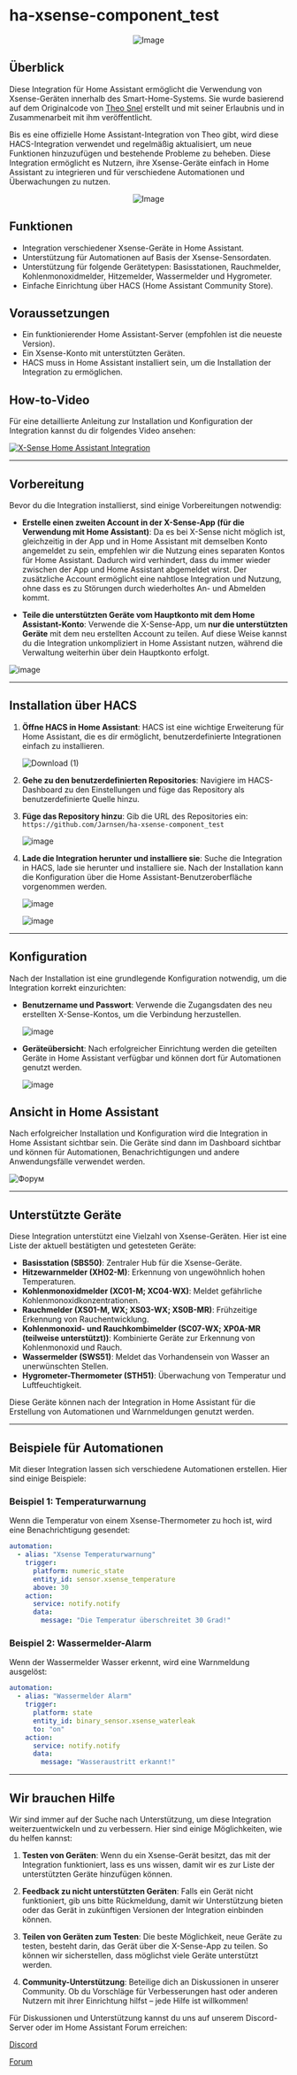 # ha-xsense-component_test 
<p align="center">
<img src="https://github.com/user-attachments/assets/8e05446e-bc14-4a21-9f6d-8e9f9defd630" alt="Image">
</p>



## Überblick
Diese Integration für Home Assistant ermöglicht die Verwendung von Xsense-Geräten innerhalb des Smart-Home-Systems. Sie wurde basierend auf dem Originalcode von [Theo Snel](https://github.com/theosnel/homeassistant-core/tree/xsense/homeassistant/components/xsense) erstellt und mit seiner Erlaubnis und in Zusammenarbeit mit ihm veröffentlicht.

Bis es eine offizielle Home Assistant-Integration von Theo gibt, wird diese HACS-Integration verwendet und regelmäßig aktualisiert, um neue Funktionen hinzuzufügen und bestehende Probleme zu beheben. Diese Integration ermöglicht es Nutzern, ihre Xsense-Geräte einfach in Home Assistant zu integrieren und für verschiedene Automationen und Überwachungen zu nutzen.

<p align="center">
  <img src="https://github.com/user-attachments/assets/fbe7e69b-9204-4de4-a245-e0e2bdbd7f73" alt="Image">
</p>

## Funktionen
- Integration verschiedener Xsense-Geräte in Home Assistant.
- Unterstützung für Automationen auf Basis der Xsense-Sensordaten.
- Unterstützung für folgende Gerätetypen: Basisstationen, Rauchmelder, Kohlenmonoxidmelder, Hitzemelder, Wassermelder und Hygrometer.
- Einfache Einrichtung über HACS (Home Assistant Community Store).

## Voraussetzungen
- Ein funktionierender Home Assistant-Server (empfohlen ist die neueste Version).
- Ein Xsense-Konto mit unterstützten Geräten.
- HACS muss in Home Assistant installiert sein, um die Installation der Integration zu ermöglichen.

## How-to-Video
Für eine detaillierte Anleitung zur Installation und Konfiguration der Integration kannst du dir folgendes Video ansehen:

[![X-Sense Home Assistant Integration](https://img.youtube.com/vi/3CCKK-qX-YA/0.jpg)](https://www.youtube.com/watch?v=3CCKK-qX-YA)

____________________________________________________________

## Vorbereitung
Bevor du die Integration installierst, sind einige Vorbereitungen notwendig:

- **Erstelle einen zweiten Account in der X-Sense-App (für die Verwendung mit Home Assistant)**: Da es bei X-Sense nicht möglich ist, gleichzeitig in der App und in Home Assistant mit demselben Konto angemeldet zu sein, empfehlen wir die Nutzung eines separaten Kontos für Home Assistant. Dadurch wird verhindert, dass du immer wieder zwischen der App und Home Assistant abgemeldet wirst. Der zusätzliche Account ermöglicht eine nahtlose Integration und Nutzung, ohne dass es zu Störungen durch wiederholtes An- und Abmelden kommt.

- **Teile die unterstützten Geräte vom Hauptkonto mit dem Home Assistant-Konto**: Verwende die X-Sense-App, um **nur die unterstützten Geräte** mit dem neu erstellten Account zu teilen. Auf diese Weise kannst du die Integration unkompliziert in Home Assistant nutzen, während die Verwaltung weiterhin über dein Hauptkonto erfolgt.

![image](https://github.com/Elwinmage/ha-xsense-component/assets/15807572/9cc18693-5f37-49c5-a67d-22602fa7eef5)

____________________________________________________________

## Installation über HACS
1. **Öffne HACS in Home Assistant**:
   HACS ist eine wichtige Erweiterung für Home Assistant, die es dir ermöglicht, benutzerdefinierte Integrationen einfach zu installieren.

   ![Download (1)](https://github.com/Elwinmage/ha-xsense-component/assets/15807572/3220c686-f53f-4766-9523-e3272a6ff104)

2. **Gehe zu den benutzerdefinierten Repositories**:
   Navigiere im HACS-Dashboard zu den Einstellungen und füge das Repository als benutzerdefinierte Quelle hinzu.

3. **Füge das Repository hinzu**:
   Gib die URL des Repositories ein: `https://github.com/Jarnsen/ha-xsense-component_test`

   ![image](https://github.com/Elwinmage/ha-xsense-component/assets/15807572/48c23cf0-a212-4889-8d08-f995ff2fd5d7)

4. **Lade die Integration herunter und installiere sie**:
   Suche die Integration in HACS, lade sie herunter und installiere sie. Nach der Installation kann die Konfiguration über die Home Assistant-Benutzeroberfläche vorgenommen werden.

   ![image](https://github.com/Elwinmage/ha-xsense-component/assets/15807572/5bd2d567-6568-47c5-a45e-6af7228ff30e)
   
   ![image](https://github.com/Elwinmage/ha-xsense-component/assets/15807572/33cd7bfa-eec2-44f5-af30-4f21269f0081)

____________________________________________________________

## Konfiguration
Nach der Installation ist eine grundlegende Konfiguration notwendig, um die Integration korrekt einzurichten:
- **Benutzername und Passwort**: Verwende die Zugangsdaten des neu erstellten X-Sense-Kontos, um die Verbindung herzustellen.

    ![image](https://github.com/Elwinmage/ha-xsense-component/assets/15807572/48c5e923-a6a0-4a47-8f26-8ef3954ea34b)
  
- **Geräteübersicht**: Nach erfolgreicher Einrichtung werden die geteilten Geräte in Home Assistant verfügbar und können dort für Automationen genutzt werden.

    ![image](https://github.com/Elwinmage/ha-xsense-component/assets/15807572/42b33b6b-ecd9-45f6-99fc-314a0abd9bbe)
## Ansicht in Home Assistant
Nach erfolgreicher Installation und Konfiguration wird die Integration in Home Assistant sichtbar sein. Die Geräte sind dann im Dashboard sichtbar und können für Automationen, Benachrichtigungen und andere Anwendungsfälle verwendet werden.


![Форум](https://github.com/Elwinmage/ha-xsense-component/assets/15807572/2d271b78-39d9-4bbd-837d-8593cf1933bd)

____________________________________________________________

## Unterstützte Geräte
Diese Integration unterstützt eine Vielzahl von Xsense-Geräten. Hier ist eine Liste der aktuell bestätigten und getesteten Geräte:
- **Basisstation (SBS50)**: Zentraler Hub für die Xsense-Geräte.
- **Hitzewarnmelder (XH02-M)**: Erkennung von ungewöhnlich hohen Temperaturen.
- **Kohlenmonoxidmelder (XC01-M; XC04-WX)**: Meldet gefährliche Kohlenmonoxidkonzentrationen.
- **Rauchmelder (XS01-M, WX; XS03-WX; XS0B-MR)**: Frühzeitige Erkennung von Rauchentwicklung.
- **Kohlenmonoxid- und Rauchkombimelder (SC07-WX; XP0A-MR (teilweise unterstützt))**: Kombinierte Geräte zur Erkennung von Kohlenmonoxid und Rauch.
- **Wassermelder (SWS51)**: Meldet das Vorhandensein von Wasser an unerwünschten Stellen.
- **Hygrometer-Thermometer (STH51)**: Überwachung von Temperatur und Luftfeuchtigkeit.

Diese Geräte können nach der Integration in Home Assistant für die Erstellung von Automationen und Warnmeldungen genutzt werden.

____________________________________________________________

## Beispiele für Automationen
Mit dieser Integration lassen sich verschiedene Automationen erstellen. Hier sind einige Beispiele:

### Beispiel 1: Temperaturwarnung
Wenn die Temperatur von einem Xsense-Thermometer zu hoch ist, wird eine Benachrichtigung gesendet:

```yaml
automation:
  - alias: "Xsense Temperaturwarnung"
    trigger:
      platform: numeric_state
      entity_id: sensor.xsense_temperature
      above: 30
    action:
      service: notify.notify
      data:
        message: "Die Temperatur überschreitet 30 Grad!"
```

### Beispiel 2: Wassermelder-Alarm
Wenn der Wassermelder Wasser erkennt, wird eine Warnmeldung ausgelöst:

```yaml
automation:
  - alias: "Wassermelder Alarm"
    trigger:
      platform: state
      entity_id: binary_sensor.xsense_waterleak
      to: "on"
    action:
      service: notify.notify
      data:
        message: "Wasseraustritt erkannt!"
```

____________________________________________________________

## Wir brauchen Hilfe
Wir sind immer auf der Suche nach Unterstützung, um diese Integration weiterzuentwickeln und zu verbessern. Hier sind einige Möglichkeiten, wie du helfen kannst:

1. **Testen von Geräten**: Wenn du ein Xsense-Gerät besitzt, das mit der Integration funktioniert, lass es uns wissen, damit wir es zur Liste der unterstützten Geräte hinzufügen können.

2. **Feedback zu nicht unterstützten Geräten**: Falls ein Gerät nicht funktioniert, gib uns bitte Rückmeldung, damit wir Unterstützung bieten oder das Gerät in zukünftigen Versionen der Integration einbinden können.

3. **Teilen von Geräten zum Testen**: Die beste Möglichkeit, neue Geräte zu testen, besteht darin, das Gerät über die X-Sense-App zu teilen. So können wir sicherstellen, dass möglichst viele Geräte unterstützt werden.

4. **Community-Unterstützung**: Beteilige dich an Diskussionen in unserer Community. Ob du Vorschläge für Verbesserungen hast oder anderen Nutzern mit ihrer Einrichtung hilfst – jede Hilfe ist willkommen!

Für Diskussionen und Unterstützung kannst du uns auf unserem Discord-Server oder im Home Assistant Forum erreichen:

[Discord](https://discord.gg/5phHHgGb3V)

[Forum](https://community.home-assistant.io/t/x-sense-security-is-it-possible-to-create-an-integration/534119/110)
